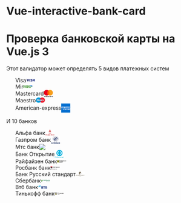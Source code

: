# Vue-interactive-bank-card
<h1>Проверка банковской карты на Vue.js 3</h1>
<p>
    Этот валидатор может определять 5 видов платежных систем 
    <ul>
        <li style=" display: flex;align-items: center;flex-direction: row;" >Visa <img width="5%" src="img/systems/visa.png"> </li>
        <li style=" display: flex;align-items: center;flex-direction: row;" >Mir <img width="5%" src="img/systems/mir.png"> </li>
        <li style=" display: flex;align-items: center;flex-direction: row;" >Mastercard <img width="5%" src="img/systems/mastercard.png"> </li>
        <li style=" display: flex;align-items: center;flex-direction: row;" >Maestro <img width="5%" src="img/systems/maestro.png"> </li>
        <li style=" display: flex;align-items: center;flex-direction: row;" >American-express <img width="5%" src="img/systems/american-exp.png"> </li>
    </ul>
    И 10 банков
    <ul>
        <li style=" display: flex;align-items: center;flex-direction: row;" >Альфа банк <img width="5%" src="img/banks/alpha.png"> </li>
        <li style=" display: flex;align-items: center;flex-direction: row;" >Газпром банк <img width="5%" src="img/banks/gazprombank.png"> </li>
        <li style=" display: flex;align-items: center;flex-direction: row;" >Мтс банк <img width="5%" src="img/banks/mastercard.png"> </li>
        <li style=" display: flex;align-items: center;flex-direction: row;" >Банк Открытие <img width="5%" src="img/banks/otkrytie.png"> </li>
        <li style=" display: flex;align-items: center;flex-direction: row;" >Райфайзен банк <img width="5%" src="img/banks/raiffaizen.png"> </li>
        <li style=" display: flex;align-items: center;flex-direction: row;" >Росбанк банк <img width="5%" src="img/banks/rosbank.png"> </li>
        <li style=" display: flex;align-items: center;flex-direction: row;" >Банк Русский стандарт<img width="5%" src="img/banks/russian_standart.png"> </li>
        <li style=" display: flex;align-items: center;flex-direction: row;" >Сбербанк<img width="5%" src="img/banks/sberbank.png"> </li>
        <li style=" display: flex;align-items: center;flex-direction: row;" >Втб банк <img width="5%" src="img/banks/vtb.png"> </li>
        <li style=" display: flex;align-items: center;flex-direction: row;" >Тинькофф банк <img width="5%" src="img/banks/tinkoff.png"> </li>
    </ul>
</p>